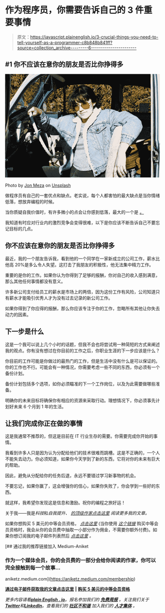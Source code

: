 # 作为程序员，你需要告诉自己的 3 件重要事情

> 原文：<https://javascript.plainenglish.io/3-crucial-things-you-need-to-tell-yourself-as-a-programmer-c8b848b841ff?source=collection_archive---------6----------------------->

## #1 你不应该在意你的朋友是否比你挣得多

![](img/da4f3bfe4625a021b0bdac07d8f02e07.png)

Photo by [Jon Meza](https://unsplash.com/@jon_photos?utm_source=unsplash&utm_medium=referral&utm_content=creditCopyText) on [Unsplash](https://unsplash.com/?utm_source=unsplash&utm_medium=referral&utm_content=creditCopyText)

做程序员有自己的一套优点和缺点。老实说，每个人都害怕的最大缺点是当你情绪低落，想放弃编程的时候。

当你质疑自我价值时，有许多微小的点会让你感到低落，最大的一个是 [*。*](/why-programmers-need-to-understand-the-importance-of-self-worth-9a903683d4de)

我知道有时应对行业内的激烈竞争会变得很难，以下是你应该不断告诉自己不要忘记目标的几点。

## 你不应该在意你的朋友是否比你挣得多

最近，我的一个朋友告诉我，看到他的一个同学在一家新成立的公司工作，薪水比他高 20%是多么令人失望。这打击了我朋友的积极性，他无法集中精力工作。

重要的是你的工作。如果你认为你得到了足够的报酬，你对自己的收入感到满意，那么其他任何事情都没有意义。

许多新公司支付给员工的薪水是市场上的两倍，因为这份工作有风险，公司知道只有薪水才能吸引优秀人才为没有过去记录的新公司工作。

如果你得到了你应得的报酬，那么你应该专注于你的工作，忽略所有其他让你失去动力的因素。

## 下一步是什么

这是一个我可以说上几个小时的话题，但我不会也将尝试用一种简短的方式来阐述我的观点。你有没有想过在你目前的工作之后，你职业生涯的下一步应该是什么？

你目前的工作可能是你做过的最热门的工作，但是生活中没有什么是可以保证的。你的工作也不行。可能会有一种情况，你需要考虑一些不同的东西，你必须有一个备份计划。

备份计划包括多个选项，如你必须瞄准的下一个工作岗位，以及为此需要做哪些准备。

明确你的未来目标将确保你有相应的资源来采取行动。理想情况下，你必须事先计划好未来 6 个月到 1 年的生活。

## 让我们完成你正在做的事情

这是我通常不推荐的，但这是目前在 IT 行业生存的需要。你需要完成你开始的事情。

我看到许多人只是因为认为分配给他们的技术很难而跳槽。这是不正确的，一个人不能失去动力。你必须知道，如果你今天学到了新的东西，它将对你的未来有巨大的帮助。

因此，避免从分配给你的任务后退，永远不要错过学习新事物的机会。

不要忘记，如果你赢了，这会增强你的信心，如果你失败了，你会学到一些好的东西。

就这样，我希望你发现这是信息和激励。祝你的编程之旅好运！

关于我——我是*科技*和*自我提升、* [*的顶级作家点击这里*](https://aniketz.medium.com/) *阅读更多我的文章。*

如果你想购买 5 美元的中等会员资格， [*点击这里*](https://aniketz.medium.com/membership) (当你使用 [*这个链接*](https://aniketz.medium.com/membership) 购买中等会员资格时，我会从你的会员费中抽取一小部分作为佣金，不需要你额外付费)。如果你想订阅我的电子邮件列表然后 [*点击这里*](https://aniketz.medium.com/subscribe) *。*

[](https://aniketz.medium.com/membership) [## 通过我的推荐链接加入 Medium-Aniket

### 作为一个媒体会员，你的会员费的一部分会给你阅读的作家，你可以完全接触到每一个故事…

aniketz.medium.com](https://aniketz.medium.com/membership) 

[**通过电子邮件获取我的文章点击这里**](https://aniketz.medium.com/subscribe) **|** [**购买 5 美元的中等会员资格**](https://aniketz.medium.com/membership)

*更多内容请看*[***plain English . io***](https://plainenglish.io/)*。报名参加我们的* [***免费周报***](http://newsletter.plainenglish.io/) *。关注我们关于*[***Twitter***](https://twitter.com/inPlainEngHQ)*和*[***LinkedIn***](https://www.linkedin.com/company/inplainenglish/)*。查看我们的* [***社区不和谐***](https://discord.gg/GtDtUAvyhW) *加入我们的* [***人才集体***](https://inplainenglish.pallet.com/talent/welcome) *。*